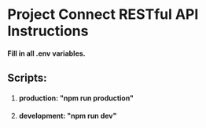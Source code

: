 # Project Connect RESTful API Instructions

#### Fill in all .env variables.

## Scripts:

1. #### production: "npm run production"
2. #### development: "npm run dev"
